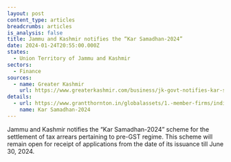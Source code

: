 ```yaml
---
layout: post
content_type: articles
breadcrumbs: articles
is_analysis: false
title: Jammu and Kashmir notifies the “Kar Samadhan-2024”
date: 2024-01-24T20:55:00.000Z
states:
  - Union Territory of Jammu and Kashmir
sectors:
  - Finance
sources:
  - name: Greater Kashmir
    url: https://www.greaterkashmir.com/business/jk-govt-notifies-kar-samadhan-2024-scheme/
details:
  - url: https://www.grantthornton.in/globalassets/1.-member-firms/india/assets/pdfs/alerts/government_of_jammu_and_kashmir_notifies_the_kar_samadhan-2024_scheme.pdf
    name: Kar Samadhan-2024
---
```

Jammu and Kashmir notifies the “Kar Samadhan-2024” scheme for the settlement of tax arrears pertaining to pre-GST regime. This scheme will remain open for receipt of applications from the date of its issuance till June 30, 2024.
